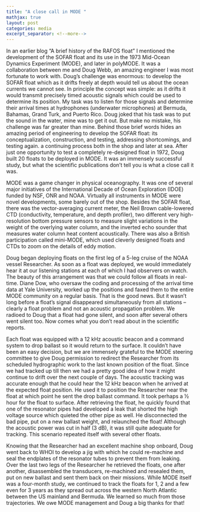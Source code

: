 ```yaml
---
title: "A close call in MODE "
mathjax: true
layout: post
categories: media
excerpt_separator: <!--more-->
---
```


In an earlier blog “A brief history of the RAFOS float” I mentioned the development of the SOFAR float and its use in the 1973 Mid-Ocean Dynamics Experiment (MODE), and later in polyMODE. It was a collaboration between me and Doug Webb, an amazing engineer I was most fortunate to work with. Doug’s challenge was enormous: to develop the SOFAR float which as it drifts freely at depth would tell us about the ocean currents we cannot see. In principle the concept was simple: as it drifts it would transmit precisely timed acoustic signals which could be used to determine its position. My task was to listen for those signals and determine their arrival times at hydrophones (underwater microphones) at Bermuda, Bahamas, Grand Turk, and Puerto Rico. Doug joked that his task was to put the sound in the water, mine was to get it out. But make no mistake, his challenge was far greater than mine. Behind those brief words hides an amazing period of engineering to develop the SOFAR float: its conceptualization, construction, and testing, addressing shortcomings, and testing again. a continuing process both in the shop and later at sea. After just one opportunity to test a completely re-designed float in 1972, Doug built 20 floats to be deployed in MODE. It was an immensely successful study, but what the scientific publications don’t tell you is what a close call it was. 
<!--more-->

MODE was a game changer in physical oceanography. It was one of several major initiatives of the International Decade of Ocean Exploration (IDOE) funded by NSF, ONR and NOAA. Virtually all instruments in MODE were novel developments, some barely out of the shop. Besides the SOFAR float, there was the vector-averaging current meter, the Neil Brown cable-lowered CTD (conductivity, temperature, and depth profiler), two different very high-resolution bottom pressure sensors to measure slight variations in the weight of the overlying water column, and the inverted echo sounder that measures water column heat content acoustically. There was also a British participation called mini-MODE, which used cleverly designed floats and CTDs to zoom on the details of eddy motion. 

Doug began deploying floats on the first leg of a 5-leg cruise of the NOAA vessel Researcher. As soon as a float was deployed, we would immediately hear it at our listening stations at each of which I had observers on watch. The beauty of this arrangement was that we could follow all floats in real-time. Diane Dow, who oversaw the coding and processing of the arrival time data at Yale University, worked up the positions and faxed them to the entire MODE community on a regular basis. That is the good news. But it wasn’t long before a float’s signal disappeared simultaneously from all stations – clearly a float problem and not an acoustic propagation problem. We radioed to Doug that a float had gone silent, and soon after several others went silent too. Now comes what you don’t read about in the scientific reports. 

Each float was equipped with a 12 kHz acoustic beacon and a command system to drop ballast so it would return to the surface. It couldn’t have been an easy decision, but we are immensely grateful to the MODE steering committee to give Doug permission to redirect the Researcher from its scheduled hydrographic work to the last known position of the float. Since we had tracked up till then we had a pretty good idea of how it might continue to drift over the next couple of days. The acoustic tracking was accurate enough that he could hear the 12 kHz beacon when he arrived at the expected float position. He used it to position the Researcher near the float at which point he sent the drop ballast command. It took perhaps a ½ hour for the float to surface. After retrieving the float, he quickly found that one of the resonator pipes had developed a leak that shorted the high voltage source which quieted the other pipe as well. He disconnected the bad pipe, put on a new ballast weight, and relaunched the float! Although the acoustic power was cut in half (3 dB), it was still quite adequate for tracking. This scenario repeated itself with several other floats. 

Knowing that the Researcher had an excellent machine shop onboard, Doug went back to WHOI to develop a jig with which he could re-machine and seal the endplates of the resonator tubes to prevent them from leaking. Over the last two legs of the Researcher he retrieved the floats, one after another, disassembled the transducers, re-machined and resealed them, put on new ballast and sent them back on their missions. While MODE itself was a four-month study, we continued to track the floats for 1, 2 and a few even for 3 years as they spread out across the western North Atlantic between the US mainland and Bermuda. We learned so much from those trajectories. We owe MODE management and Doug a big thanks for that!  

